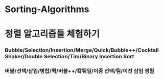 # Sorting-Algorithms
# 정렬 알고리즘들 체험하기

### Bubble/Selection/Insertion/Merge/Quick/Bubble++/Cocktail Shaker/Double Selection/Tim/Binary Insertion Sort
### 버블/선택/삽입/병합/퀵/버블++/캌퉤일/이중 선택/팀/이진 삽입 정렬
